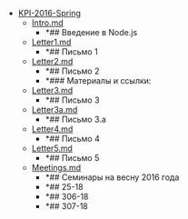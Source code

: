 - <a href = "E:\Node_projects\Node_Way\ArchivTSH_2\ArhivTimur_2\Letters-master\KPI-2016-Spring\cat.KPI-2016-Spring\dir.KPI-2016-Spring.md">KPI-2016-Spring</a>
    - <a href = "E:\Node_projects\Node_Way\ArchivTSH_2\ArhivTimur_2\Letters-master\KPI-2016-Spring\Intro.md">Intro.md</a>
        - *## Введение в Node.js
    - <a href = "E:\Node_projects\Node_Way\ArchivTSH_2\ArhivTimur_2\Letters-master\KPI-2016-Spring\Letter1.md">Letter1.md</a>
        - *## Письмо 1
    - <a href = "E:\Node_projects\Node_Way\ArchivTSH_2\ArhivTimur_2\Letters-master\KPI-2016-Spring\Letter2.md">Letter2.md</a>
        - *## Письмо 2
        - *### Материалы и ссылки:
    - <a href = "E:\Node_projects\Node_Way\ArchivTSH_2\ArhivTimur_2\Letters-master\KPI-2016-Spring\Letter3.md">Letter3.md</a>
        - *## Письмо 3
    - <a href = "E:\Node_projects\Node_Way\ArchivTSH_2\ArhivTimur_2\Letters-master\KPI-2016-Spring\Letter3a.md">Letter3a.md</a>
        - *## Письмо 3.a
    - <a href = "E:\Node_projects\Node_Way\ArchivTSH_2\ArhivTimur_2\Letters-master\KPI-2016-Spring\Letter4.md">Letter4.md</a>
        - *## Письмо 4
    - <a href = "E:\Node_projects\Node_Way\ArchivTSH_2\ArhivTimur_2\Letters-master\KPI-2016-Spring\Letter5.md">Letter5.md</a>
        - *## Письмо 5
    - <a href = "E:\Node_projects\Node_Way\ArchivTSH_2\ArhivTimur_2\Letters-master\KPI-2016-Spring\Meetings.md">Meetings.md</a>
        - *## Семинары на весну 2016 года
        - *## 25-18
        - *## 306-18
        - *## 307-18
